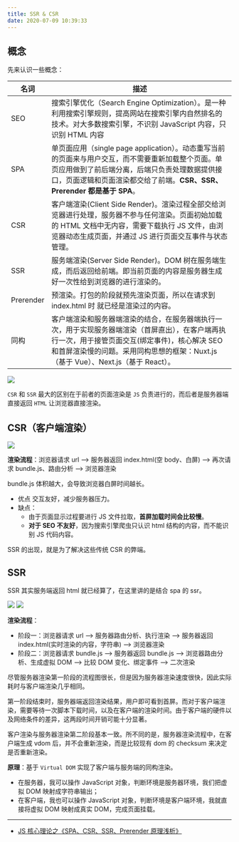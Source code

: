 ```yaml
---
title: SSR & CSR
date: 2020-07-09 10:39:33
---
```


## 概念

先来认识一些概念：

| 名词      | 描述                                                                                                                                                                                                                                    |
| --------- | --------------------------------------------------------------------------------------------------------------------------------------------------------------------------------------------------------------------------------------- |
| SEO       | 搜索引擎优化（Search Engine Optimization）。是一种利用搜索引擎规则，提高网站在搜索引擎内自然排名的技术。对大多数搜索引擎，不识别 JavaScript 内容，只识别 HTML 内容                                                                      |
| SPA       | 单页面应用（single page application）。动态重写当前的页面来与用户交互，而不需要重新加载整个页面。单页应用做到了前后端分离，后端只负责处理数据提供接口，页面逻辑和页面渲染都交给了前端。**CSR、SSR、Prerender 都是基于 SPA**。           |
| CSR       | 客户端渲染(Client Side Render)。渲染过程全部交给浏览器进行处理，服务器不参与任何渲染。页面初始加载的 HTML 文档中无内容，需要下载执行 JS 文件，由浏览器动态生成页面，并通过 JS 进行页面交互事件与状态管理。                              |
| SSR       | 服务端渲染(Server Side Render)。DOM 树在服务端生成，而后返回给前端。即当前页面的内容是服务器生成好一次性给到浏览器的进行渲染的。                                                                                                        |
| Prerender | 预渲染。打包的阶段就预先渲染页面，所以在请求到 index.html 时 就已经是渲染过的内容。                                                                                                                                                     |
| 同构      | 客户端渲染和服务器端渲染的结合，在服务器端执行一次，用于实现服务器端渲染（首屏直出），在客户端再执行一次，用于接管页面交互(绑定事件)，核心解决 SEO 和首屏渲染慢的问题。采用同构思想的框架：Nuxt.js（基于 Vue）、Next.js（基于 React）。 |

![](https://gitee.com/alvin0216/cdn/raw/master/img/ssr/ssr-csr.png)

`CSR` 和 `SSR` 最大的区别在于前者的页面渲染是 `JS` 负责进行的，而后者是服务器端直接返回 `HTML` 让浏览器直接渲染。

## CSR（客户端渲染）

<img src='https://gitee.com/alvin0216/cdn/raw/master/img/ssr/csr.png' class='small' />

**渲染流程**：浏览器请求 url --> 服务器返回 index.html(空 body、白屏) --> 再次请求 bundle.js、路由分析 --> 浏览器渲染

bundle.js 体积越大，会导致浏览器白屏时间越长。

- 优点 交互友好，减少服务器压力。
- 缺点：
  - 由于页面显示过程要进行 JS 文件拉取，**首屏加载时间会比较慢**。
  - **对于 SEO 不友好**，因为搜索引擎爬虫只认识 html 结构的内容，而不能识别 JS 代码内容。

SSR 的出现，就是为了解决这些传统 CSR 的弊端。

## SSR

SSR 其实服务端返回 html 就已经算了，在这里讲的是结合 spa 的 ssr。

<img src='https://gitee.com/alvin0216/cdn/raw/master/img/ssr/ssr1.png' class='small' />
<img src='https://gitee.com/alvin0216/cdn/raw/master/img/ssr/ssr2.png' class='small' />

**渲染流程**：

- 阶段一：浏览器请求 url --> 服务器路由分析、执行渲染 --> 服务器返回 index.html(实时渲染的内容，字符串) --> 浏览器渲染
- 阶段二：浏览器请求 bundle.js --> 服务器返回 bundle.js --> 浏览器路由分析、生成虚拟 DOM --> 比较 DOM 变化、绑定事件 --> 二次渲染

尽管服务器渲染第一阶段的流程图很长，但是因为服务器渲染速度很快，因此实际耗时与客户端渲染几乎相同。

第一阶段结束时，服务器端返回渲染结果，用户即可看到首屏。而对于客户端渲染，需要等待一次脚本下载时间，以及在客户端的渲染时间。由于客户端的硬件以及网络条件的差异，这两段时间开销可能十分显著。

客户渲染与服务器渲染第二阶段基本一致。所不同的是，服务器渲染流程中，在客户端生成 vdom 后，并不会重新渲染，而是比较现有 dom 的 checksum 来决定是否重新渲染。

**原理**：基于 `Virtual DOM` 实现了客户端与服务端的同构渲染。

- 在服务器，我可以操作 JavaScript 对象，判断环境是服务器环境，我们把虚拟 DOM 映射成字符串输出；
- 在客户端，我也可以操作 JavaScript 对象，判断环境是客户端环境，我就直接将虚拟 DOM 映射成真实 DOM，完成页面挂载。

---

- [JS 核心理论之《SPA、CSR、SSR、Prerender 原理浅析》](https://zhuanlan.zhihu.com/p/138356519)
